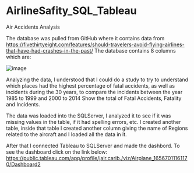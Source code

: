 # AirlineSafity_SQL_Tableau


Air Accidents Analysis

The database was pulled from GitHub where it contains data from https://fivethirtyeight.com/features/should-travelers-avoid-flying-airlines-that-have-had-crashes-in-the-past/
The database contains 8 columns which are:


![image](https://user-images.githubusercontent.com/55449619/177045187-c194ebab-795f-4d40-8885-74aacf08ff21.png)





Analyzing the data, I understood that I could do a study to try to understand which places had the highest percentage of fatal accidents, as well as incidents during the 30 years, to compare the incidents between the year 1985 to 1999 and 2000 to 2014
Show the total of Fatal Accidents, Fatality and Incidents.

The data was loaded into the SQLServer, I analyzed it to see if it was missing values ​​in the table, if it had spelling errors, etc. I created another table, inside that table I created another column giving the name of Regions related to the aircraft and I loaded all the data in it.

After that I connected Tableau to SQLServer and made the dashbord.
To see the dashboard click on the link below:
https://public.tableau.com/app/profile/jair.carib./viz/Airplane_16567011161170/Dashboard2
